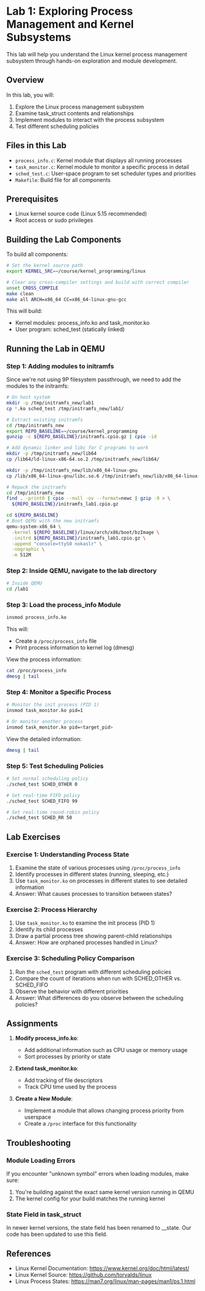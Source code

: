 # Lab 1: Exploring Process Management and Kernel Subsystems

This lab will help you understand the Linux kernel process management subsystem through hands-on exploration and module development.

## Overview

In this lab, you will:
1. Explore the Linux process management subsystem
2. Examine task_struct contents and relationships
3. Implement modules to interact with the process subsystem
4. Test different scheduling policies

## Files in this Lab

- `process_info.c`: Kernel module that displays all running processes
- `task_monitor.c`: Kernel module to monitor a specific process in detail
- `sched_test.c`: User-space program to set scheduler types and priorities
- `Makefile`: Build file for all components

## Prerequisites

- Linux kernel source code (Linux 5.15 recommended)
- Root access or sudo privileges

## Building the Lab Components

To build all components:

```bash
# Set the kernel source path
export KERNEL_SRC=~/course/kernel_programming/linux

# Clear any cross-compiler settings and build with correct compiler
unset CROSS_COMPILE
make clean
make all ARCH=x86_64 CC=x86_64-linux-gnu-gcc
```

This will build:
- Kernel modules: process_info.ko and task_monitor.ko
- User program: sched_test (statically linked)

## Running the Lab in QEMU

### Step 1: Adding modules to initramfs

Since we're not using 9P filesystem passthrough, we need to add the modules to the initramfs:

```bash
# On host system
mkdir -p /tmp/initramfs_new/lab1
cp *.ko sched_test /tmp/initramfs_new/lab1/

# Extract existing initramfs
cd /tmp/initramfs_new
export REPO_BASELINE=~/course/kernel_programming
gunzip -c ${REPO_BASELINE}/initramfs.cpio.gz | cpio -id

# Add dynamic linker and libc for C programs to work
mkdir -p /tmp/initramfs_new/lib64
cp /lib64/ld-linux-x86-64.so.2 /tmp/initramfs_new/lib64/

mkdir -p /tmp/initramfs_new/lib/x86_64-linux-gnu
cp /lib/x86_64-linux-gnu/libc.so.6 /tmp/initramfs_new/lib/x86_64-linux-gnu/

# Repack the initramfs
cd /tmp/initramfs_new
find . -print0 | cpio --null -ov --format=newc | gzip -9 > \
  ${REPO_BASELINE}/initramfs_lab1.cpio.gz

cd ${REPO_BASELINE}
# Boot QEMU with the new initramfs
qemu-system-x86_64 \
  -kernel ${REPO_BASELINE}/linux/arch/x86/boot/bzImage \
  -initrd ${REPO_BASELINE}/initramfs_lab1.cpio.gz \
  -append "console=ttyS0 nokaslr" \
  -nographic \
  -m 512M
```

### Step 2: Inside QEMU, navigate to the lab directory

```bash
# Inside QEMU
cd /lab1
```

### Step 3: Load the process_info Module

```bash
insmod process_info.ko
```

This will:
- Create a `/proc/process_info` file
- Print process information to kernel log (dmesg)

View the process information:
```bash
cat /proc/process_info
dmesg | tail
```

### Step 4: Monitor a Specific Process

```bash
# Monitor the init process (PID 1)
insmod task_monitor.ko pid=1

# Or monitor another process
insmod task_monitor.ko pid=<target_pid>
```

View the detailed information:
```bash
dmesg | tail
```

### Step 5: Test Scheduling Policies

```bash
# Set normal scheduling policy
./sched_test SCHED_OTHER 0

# Set real-time FIFO policy
./sched_test SCHED_FIFO 99

# Set real-time round-robin policy
./sched_test SCHED_RR 50
```

## Lab Exercises

### Exercise 1: Understanding Process State
1. Examine the state of various processes using `/proc/process_info`
2. Identify processes in different states (running, sleeping, etc.)
3. Use `task_monitor.ko` on processes in different states to see detailed information
4. Answer: What causes processes to transition between states?

### Exercise 2: Process Hierarchy
1. Use `task_monitor.ko` to examine the init process (PID 1)
2. Identify its child processes
3. Draw a partial process tree showing parent-child relationships
4. Answer: How are orphaned processes handled in Linux?

### Exercise 3: Scheduling Policy Comparison
1. Run the `sched_test` program with different scheduling policies
2. Compare the count of iterations when run with SCHED_OTHER vs. SCHED_FIFO
3. Observe the behavior with different priorities
4. Answer: What differences do you observe between the scheduling policies?

## Assignments

1. **Modify process_info.ko**:
   - Add additional information such as CPU usage or memory usage
   - Sort processes by priority or state

2. **Extend task_monitor.ko**:
   - Add tracking of file descriptors
   - Track CPU time used by the process

3. **Create a New Module**:
   - Implement a module that allows changing process priority from userspace
   - Create a `/proc` interface for this functionality


## Troubleshooting

### Module Loading Errors
If you encounter "unknown symbol" errors when loading modules, make sure:
1. You're building against the exact same kernel version running in QEMU
2. The kernel config for your build matches the running kernel

### State Field in task_struct
In newer kernel versions, the state field has been renamed to __state. Our code has been updated to use this field.

## References

- Linux Kernel Documentation: https://www.kernel.org/doc/html/latest/
- Linux Kernel Source: https://github.com/torvalds/linux
- Linux Process States: https://man7.org/linux/man-pages/man1/ps.1.html
